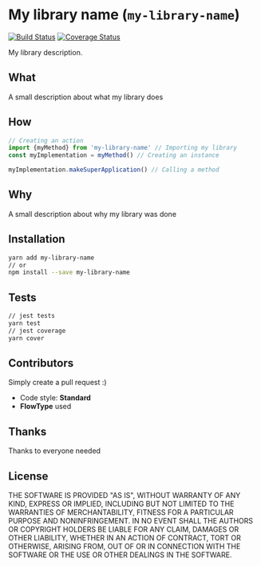 # My library name (`my-library-name`)
[![Build Status](https://travis-ci.org/goncy/rollup-library-starter.svg?branch=master)](https://travis-ci.org/goncy/rollup-library-starter)
[![Coverage Status](https://coveralls.io/repos/github/goncy/rollup-library-starter/badge.svg?branch=master)](https://coveralls.io/github/goncy/rollup-library-starter?branch=master)

My library description.


## What
A small description about what my library does


## How
```js
// Creating an action
import {myMethod} from 'my-library-name' // Importing my library
const myImplementation = myMethod() // Creating an instance

myImplementation.makeSuperApplication() // Calling a method
```


## Why
A small description about why my library was done


## Installation
```sh
yarn add my-library-name
// or
npm install --save my-library-name
```


## Tests
```sh
// jest tests
yarn test
// jest coverage
yarn cover
```


## Contributors
Simply create a pull request :)
* Code style: **Standard**
* **FlowType** used


## Thanks
Thanks to everyone needed


## License
THE SOFTWARE IS PROVIDED "AS IS", WITHOUT WARRANTY OF ANY KIND, EXPRESS OR
IMPLIED, INCLUDING BUT NOT LIMITED TO THE WARRANTIES OF MERCHANTABILITY,
FITNESS FOR A PARTICULAR PURPOSE AND NONINFRINGEMENT. IN NO EVENT SHALL THE
AUTHORS OR COPYRIGHT HOLDERS BE LIABLE FOR ANY CLAIM, DAMAGES OR OTHER
LIABILITY, WHETHER IN AN ACTION OF CONTRACT, TORT OR OTHERWISE, ARISING FROM,
OUT OF OR IN CONNECTION WITH THE SOFTWARE OR THE USE OR OTHER DEALINGS IN
THE SOFTWARE.
